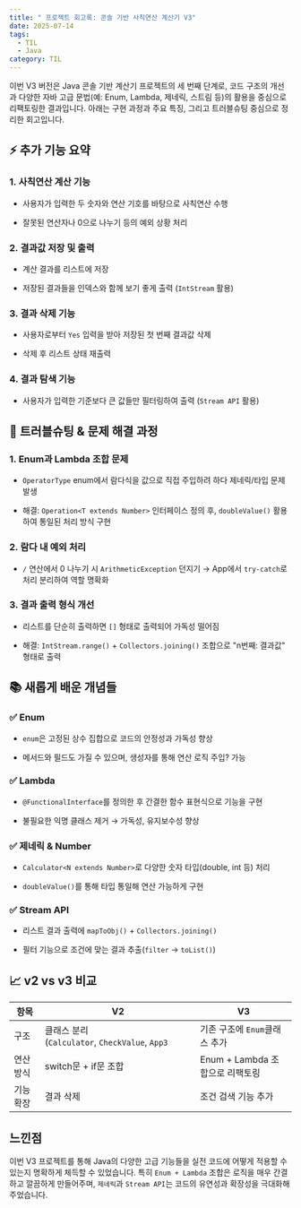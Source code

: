 ```yaml
---
title: " 프로젝트 회고록: 콘솔 기반 사칙연산 계산기 V3"
date: 2025-07-14
tags:
  - TIL
  - Java
category: TIL
---
```



이번 V3 버전은 Java 콘솔 기반 계산기 프로젝트의 세 번째 단계로, 코드 구조의 개선과 다양한 자바 고급 문법(예: Enum, Lambda, 제네릭, 스트림 등)의 활용을 중심으로 리팩토링한 결과입니다. 아래는 구현 과정과 주요 특징, 그리고 트러블슈팅 중심으로 정리한 회고입니다.


## ⚡️ 추가 기능 요약

### 1. **사칙연산 계산 기능**

- 사용자가 입력한 두 숫자와 연산 기호를 바탕으로 사칙연산 수행

- 잘못된 연산자나 0으로 나누기 등의 예외 상황 처리

### 2. **결과값 저장 및 출력**

- 계산 결과를 리스트에 저장

- 저장된 결과들을 인덱스와 함께 보기 좋게 출력 (`IntStream` 활용)

### 3. **결과 삭제 기능**

- 사용자로부터 `Yes` 입력을 받아 저장된 첫 번째 결과값 삭제

- 삭제 후 리스트 상태 재출력

### 4. **결과 탐색 기능**

- 사용자가 입력한 기준보다 큰 값들만 필터링하여 출력 (`Stream API` 활용)
  
## 🚨 트러블슈팅 & 문제 해결 과정

### 1. **Enum과 Lambda 조합 문제**

- `OperatorType` enum에서 람다식을 값으로 직접 주입하려 하다 제네릭/타입 문제 발생

- 해결: `Operation<T extends Number>` 인터페이스 정의 후, `doubleValue()` 활용하여 통일된 처리 방식 구현


### 2. **람다 내 예외 처리**

- `/` 연산에서 0 나누기 시 `ArithmeticException` 던지기 → App에서 `try-catch`로 처리 분리하여 역할 명확화


### 3. **결과 출력 형식 개선**

- 리스트를 단순히 출력하면 `[]` 형태로 출력되어 가독성 떨어짐

- 해결: `IntStream.range()` + `Collectors.joining()` 조합으로 "n번째: 결과값" 형태로 출력


## 📚 새롭게 배운 개념들

### ✅ Enum

- `enum`은 고정된 상수 집합으로 코드의 안정성과 가독성 향상

- 메서드와 필드도 가질 수 있으며, 생성자를 통해 연산 로직 주입? 가능


### ✅ Lambda

- `@FunctionalInterface`를 정의한 후 간결한 함수 표현식으로 기능을 구현

- 불필요한 익명 클래스 제거 → 가독성, 유지보수성 향상


### ✅ 제네릭 & Number

- `Calculator<N extends Number>`로 다양한 숫자 타입(double, int 등) 처리

- `doubleValue()`를 통해 타입 통일해 연산 가능하게 구현


### ✅ Stream API

- 리스트 결과 출력에 `mapToObj()` + `Collectors.joining()`

- 필터 기능으로 조건에 맞는 결과 추출(`filter` → `toList()`)

## 📈 v2 vs v3 비교

| 항목    | V2                                         | V3                      |
| ----- | ------------------------------------------ | ----------------------- |
| 구조    | 클래스 분리 (`Calculator`, `CheckValue`, `App3` | 기존 구조에 `Enum`클래스 추가     |
| 연산 방식 | switch문 + if문 조합                           | Enum + Lambda 조합으로 리팩토링 |
| 기능 확장 | 결과 삭제                                      | 조건 검색 기능 추가             |
##  느낀점

이번 V3 프로젝트를 통해 Java의 다양한 고급 기능들을 실전 코드에 어떻게 적용할 수 있는지 명확하게 체득할 수 있었습니다. 특히 `Enum + Lambda` 조합은 로직을 매우 간결하고 깔끔하게 만들어주며, `제네릭`과 `Stream API`는 코드의 유연성과 확장성을 극대화해주었습니다.

